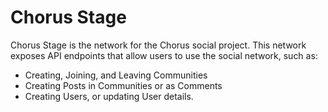 # Chorus Stage

Chorus Stage is the network for the Chorus social project. This network exposes API endpoints that allow users to use the social network, such as:

- Creating, Joining, and Leaving Communities
- Creating Posts in Communities or as Comments
- Creating Users, or updating User details.
